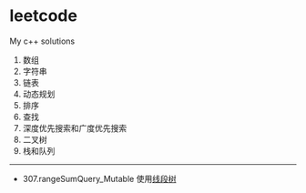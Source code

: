 # leetcode
My c++ solutions 

1. 数组
1. 字符串
1. 链表
1. 动态规划
1. 排序
1. 查找
1. 深度优先搜索和广度优先搜索
1. 二叉树
1. 栈和队列


***
* 307.rangeSumQuery_Mutable
使用[线段树](https://leetcode.com/problems/range-sum-query-mutable/solution/)